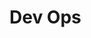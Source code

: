<!-- MD_HOPPER: ID: my-gadgetry-dev-ops -->
<!-- MD_HOPPER: TITLE: Dev Ops -->
<!-- MD_HOPPER: OUTPUT: README.md -->

# Dev Ops

<!-- MD_HOPPER: BEGIN_DEFINE_LINKS: -->

<!-- MD_HOPPER: END_DEFINE_LINKS: -->
